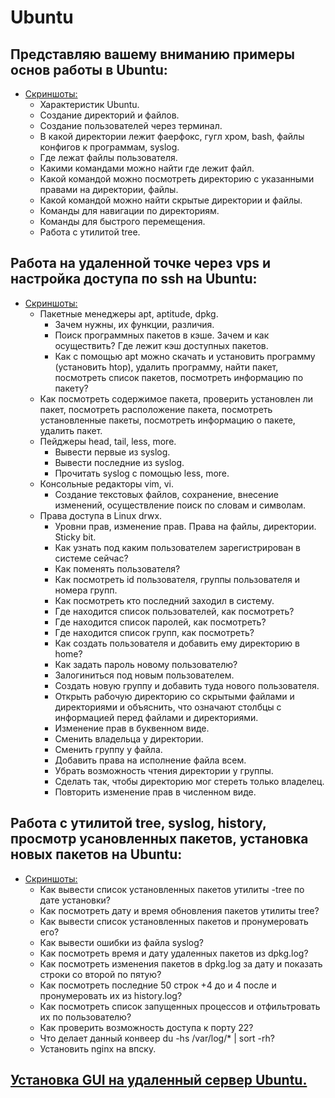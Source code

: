 # Ubuntu

## Представляю вашему вниманию примеры основ работы в Ubuntu:

- [Скриншоты:](https://drive.google.com/drive/folders/1kzl_v-q5nlmmOmCloDnSzyjdhdjDJ1Vr?usp=drive_link)
  - Характеристик Ubuntu.
  - Создание директорий и файлов.
  - Создание пользователей через терминал.
  - В какой директории лежит фаерфокс, гугл хром, bash, файлы конфигов к программам, syslog.
  - Где лежат файлы пользователя.
  - Какими командами можно найти где лежит файл.
  - Какой командой можно посмотреть директорию с указанными правами на директории, файлы.
  - Какой командой можно найти скрытые директории и файлы.
  - Команды для навигации по директориям.
  - Команды для быстрого перемещения.
  - Работа с утилитой tree.

## Работа на удаленной точке через vps и настройка доступа по ssh на Ubuntu:

- [Скриншоты:](https://drive.google.com/drive/folders/1scVfNaWXWH70igQpb-RtbgJg7FVRmdc3?usp=sharing)
  - Пакетные менеджеры apt, aptitude, dpkg.
    - Зачем нужны, их функции, различия.
    - Поиск программных пакетов в кэше. Зачем и как осуществить? Где лежит кэш доступных пакетов.
    - Как с помощью apt можно скачать и установить программу (установить htop), удалить программу, найти пакет, посмотреть список пакетов, посмотреть информацию по пакету?
  - Как посмотреть содержимое пакета, проверить установлен ли пакет, посмотреть расположение пакета, посмотреть установленные пакеты, посмотреть информацию о пакете, удалить пакет.
  - Пейджеры heаd, tail, less, more.
    - Вывести первые из syslog.
    - Вывести последние из syslog.
    - Прочитать syslog с помощью less, more.
  - Консольные редакторы vim, vi.
    - Создание текстовых файлов, сохранение, внесение изменений, осуществление поиск по словам и символам.
  - Права доступа в Linux drwx.
    - Уровни прав, изменение прав. Права на файлы, директории. Sticky bit.
    - Как узнать под каким пользователем зарегистрирован в системе сейчас?
    - Как поменять пользователя?
    - Как посмотреть id пользователя, группы пользователя и номера групп.
    - Как посмотреть кто последний заходил в систему.
    - Где находится список пользователей, как посмотреть?
    - Где находится список паролей, как посмотреть?
    - Где находится список групп, как посмотреть?
    - Как создать пользователя и добавить ему директорию в home?
    - Как задать пароль новому пользователю?
    - Залогиниться под новым пользователем.
    - Создать новую группу и добавить туда нового пользователя.
    - Открыть рабочую директорию со скрытыми файлами и директориями и объяснить, что означают столбцы с информацией перед файлами и директориями.
    - Изменение прав в буквенном виде.
    - Сменить владельца у директории.
    - Сменить группу у файла.
    - Добавить права на исполнение файла всем.
    - Убрать возможность чтения директории у группы.
    - Сделать так, чтобы директорию мог стереть только владелец.
    - Повторить изменение прав в численном виде.

## Работа с утилитой tree, syslog, history, просмотр усановленных пакетов, установка новых пакетов на Ubuntu:

- [Скриншоты:](https://drive.google.com/drive/folders/198K2xSjQVCVpndGR5eCa8_GkDosRf7Py?usp=sharing)
  - Как вывести список установленных пакетов утилиты -tree по дате установки?
  - Как посмотреть дату и время обновления пакетов утилиты tree?
  - Как вывести список установленных пакетов и пронумеровать его?
  - Как вывести ошибки из файла syslog?
  - Как посмотреть время и дату удаленных пакетов из dpkg.log?
  - Как посмотреть изменения пакетов в dpkg.log за дату и показать строки со второй по пятую?
  - Как посмотреть последние 50 строк +4 до и 4 после и пронумеровать их из history.log?
  - Как посмотреть список запущенных процессов и отфильтровать их по пользователю?
  - Как проверить возможность доступа к порту 22?
  - Что делает данный конвеер du -hs /var/log/\* | sort -rh?
  - Установить nginx на впску. 

## [Установка GUI на удаленный сервер Ubuntu.](https://drive.google.com/drive/folders/18UJ5AJkO6r4Z6qR4ApnuV2zq4U9NfTdS?usp=sharing)
